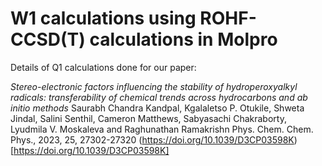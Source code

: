 # W1 calculations using ROHF-CCSD(T) calculations in Molpro

Details of Q1 calculations done for our paper: 

_Stereo-electronic factors influencing the stability of hydroperoxyalkyl radicals: transferability of chemical trends across hydrocarbons and ab initio methods_
Saurabh Chandra Kandpal, Kgalaletso P. Otukile, Shweta Jindal, Salini Senthil, Cameron Matthews, Sabyasachi Chakraborty, Lyudmila V. Moskaleva and Raghunathan Ramakrishn
Phys. Chem. Chem. Phys., 2023, 25, 27302-27320 (https://doi.org/10.1039/D3CP03598K)[https://doi.org/10.1039/D3CP03598K]

